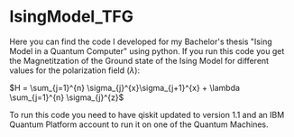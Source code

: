 # IsingModel_TFG

Here you can find the code I developed for my Bachelor's thesis "Ising Model in a Quantum Computer" using python. If you run this code you get the Magnetitzation of the Ground state of the Ising Model for different values for the polarization field $(\lambda)$:

$H = \sum_{j=1}^{n} \sigma_{j}^{x}\sigma_{j+1}^{x} + \lambda \sum_{j=1}^{n} \sigma_{j}^{z}$

To run this code you need to have qiskit updated to version 1.1 and an IBM Quantum Platform account to run it on one of the Quantum Machines.
